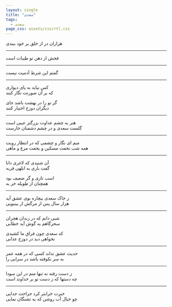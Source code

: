 ```yaml
---
layout: single
title: "سعدی"
tags:
  - سعدی
page_css: assets/css/rtl.css
---
```

هزاران در از خلق بر خود ببندی

---

فحش از دهن تو طیبات است

---

گفتم این شرط آدمیت نیست

---

كس نیاید به پای دیواری<br>
كه بر آن صورتت نگار كنند


گر تو را در بهشت باشد جای<br>
دیگران دوزخ اختیار كنند

---

هنر  به چشم عداوت بزرگتر عیبی است<br>
گلست سعدی و در چشم دشمنان خارست

---

منم ای نگار و چشمی که در انتظار رویت<br>
همه شب نخفت مسکین و بخفت مرغ و ماهی

---

آن شنیدی که لاغری دانا<br>
گفت باری به ابلهی فربه

اسب تازی و گر ضعیف بود<br>
همچنان از طویله خر به

---

ز خاک سعدی بیچاره بوی عشق آید<br>
هزار سال پس از مرگش ار بینبویی

---

شبی دانم که در زندان هجران<br>
سحرگاهم به گوش آید خطابی

که سعدی چون فراق ما کشیدی<br>
نخواهی دید در دوزخ عذابی

---

حدیث عشق نداند کسی که در همه عمر<br>
به سر نکوفته باشد در سرایی را

---

ز دست رفته نه تنها منم در این سودا<br>
چه دستها که ز دست تو بر خداوند است

---

خبرت خرابتر کرد جراحت جدایی<br>
چو خیال آب روشن که به تشنگان نمایی
